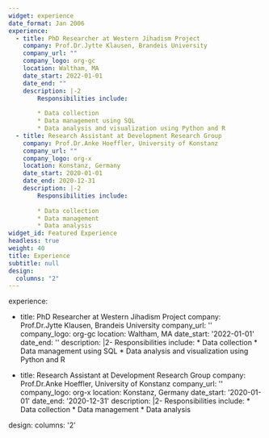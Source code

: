 ```yaml
---
widget: experience
date_format: Jan 2006
experience:
  - title: PhD Researcher at Western Jihadism Project
    company: Prof.Dr.Jytte Klausen, Brandeis University
    company_url: ""
    company_logo: org-gc
    location: Waltham, MA
    date_start: 2022-01-01
    date_end: ""
    description: |-2
        Responsibilities include:
        
        * Data collection
        * Data management using SQL
        * Data analysis and visualization using Python and R
  - title: Research Assistant at Development Research Group
    company: Prof.Dr.Anke Hoeffler, University of Konstanz
    company_url: ""
    company_logo: org-x
    location: Konstanz, Germany
    date_start: 2020-01-01
    date_end: 2020-12-31
    description: |-2
        Responsibilities include:
        
        * Data collection
        * Data management 
        * Data analysis
widget_id: Featured Experience
headless: true
weight: 40
title: Experience
subtitle: null
design:
  columns: "2"
---
```

experience:

* title: PhD Researcher at Western Jihadism Project
  company: Prof.Dr.Jytte Klausen, Brandeis University
  company_url: ''
  company_logo: org-gc
  location: Waltham, MA
  date_start: '2022-01-01'
  date_end: ''
  description: |2-
      Responsibilities include:
        * Data collection
        * Data management using SQL
        * Data analysis and visualization using Python and R

* title: Research Assistant at Development Research Group
  company: Prof.Dr.Anke Hoeffler, University of Konstanz
  company_url: ''
  company_logo: org-x
  location: Konstanz, Germany
  date_start: '2020-01-01'
  date_end: '2020-12-31'
  description: |2-
      Responsibilities include:
        * Data collection
        * Data management 
        * Data analysis

design:
  columns: '2'